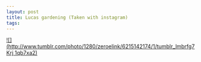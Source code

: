```yaml
--- 
layout: post
title: Lucas gardening (Taken with instagram)
tags: 
---
```

[![](http://www.tumblr.com/photo/1280/zeroelink/6215142174/1/tumblr_lmbrfg7Krj
1qb7xa2)](http://instagr.am/p/FPel_/)

